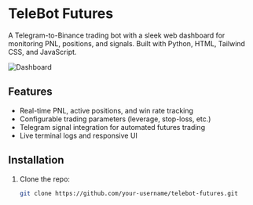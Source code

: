 # TeleBot Futures
A Telegram-to-Binance trading bot with a sleek web dashboard for monitoring PNL, positions, and signals. Built with Python, HTML, Tailwind CSS, and JavaScript.

![Dashboard](assets/dashboard.png)

## Features
- Real-time PNL, active positions, and win rate tracking
- Configurable trading parameters (leverage, stop-loss, etc.)
- Telegram signal integration for automated futures trading
- Live terminal logs and responsive UI

## Installation
1. Clone the repo:
   ```bash
   git clone https://github.com/your-username/telebot-futures.git
